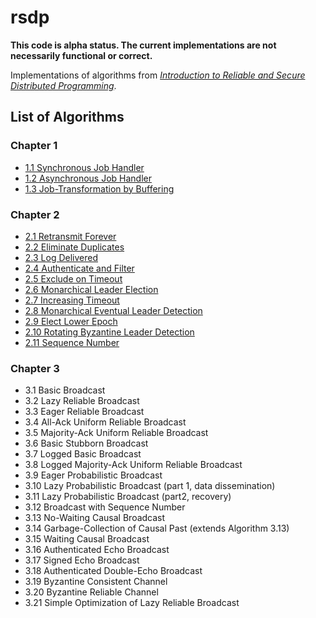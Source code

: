 # rsdp

**This code is alpha status. The current implementations are not necessarily functional or correct.**

Implementations of algorithms from [*Introduction to Reliable and Secure Distributed Programming*][rsdp].

[rsdp]: http://distributedprogramming.net

## List of Algorithms

### Chapter 1

- [1.1 Synchronous Job Handler](https://github.com/rads/rsdp/blob/master/src/rads/rsdp/algorithms/synchronous_job_handler.clj)
- [1.2 Asynchronous Job Handler](https://github.com/rads/rsdp/blob/master/src/rads/rsdp/algorithms/asynchronous_job_handler.clj)
- [1.3 Job-Transformation by Buffering](https://github.com/rads/rsdp/blob/master/src/rads/rsdp/algorithms/job_transformation_by_buffering.clj)

### Chapter 2

- [2.1 Retransmit Forever](https://github.com/rads/rsdp/blob/master/src/rads/rsdp/algorithms/retransmit_forever.clj)
- [2.2 Eliminate Duplicates](https://github.com/rads/rsdp/blob/master/src/rads/rsdp/algorithms/eliminate_duplicates.clj)
- [2.3 Log Delivered](https://github.com/rads/rsdp/blob/master/src/rads/rsdp/algorithms/log_delivered.clj)
- [2.4 Authenticate and Filter](https://github.com/rads/rsdp/blob/master/src/rads/rsdp/algorithms/authenticate_and_filter.clj)
- [2.5 Exclude on Timeout](https://github.com/rads/rsdp/blob/master/src/rads/rsdp/algorithms/exclude_on_timeout.clj)
- [2.6 Monarchical Leader Election](https://github.com/rads/rsdp/blob/master/src/rads/rsdp/algorithms/monarchical_leader_election.clj)
- [2.7 Increasing Timeout](https://github.com/rads/rsdp/blob/master/src/rads/rsdp/algorithms/increasing_timeout.clj)
- [2.8 Monarchical Eventual Leader Detection](https://github.com/rads/rsdp/blob/master/src/rads/rsdp/algorithms/monarchical_eventual_leader_detection.clj)
- [2.9 Elect Lower Epoch](https://github.com/rads/rsdp/blob/master/src/rads/rsdp/algorithms/elect_lower_epoch.clj)
- [2.10 Rotating Byzantine Leader Detection](https://github.com/rads/rsdp/blob/master/src/rads/rsdp/algorithms/rotating_byzantine_leader_detection.clj)
- [2.11 Sequence Number](https://github.com/rads/rsdp/blob/master/src/rads/rsdp/algorithms/sequence_number.clj)

### Chapter 3

- 3.1 Basic Broadcast
- 3.2 Lazy Reliable Broadcast
- 3.3 Eager Reliable Broadcast
- 3.4 All-Ack Uniform Reliable Broadcast
- 3.5 Majority-Ack Uniform Reliable Broadcast
- 3.6 Basic Stubborn Broadcast
- 3.7 Logged Basic Broadcast
- 3.8 Logged Majority-Ack Uniform Reliable Broadcast
- 3.9 Eager Probabilistic Broadcast
- 3.10 Lazy Probabilistic Broadcast (part 1, data dissemination)
- 3.11 Lazy Probabilistic Broadcast (part2, recovery)
- 3.12 Broadcast with Sequence Number
- 3.13 No-Waiting Causal Broadcast
- 3.14 Garbage-Collection of Causal Past (extends Algorithm 3.13)
- 3.15 Waiting Causal Broadcast
- 3.16 Authenticated Echo Broadcast
- 3.17 Signed Echo Broadcast
- 3.18 Authenticated Double-Echo Broadcast
- 3.19 Byzantine Consistent Channel
- 3.20 Byzantine Reliable Channel
- 3.21 Simple Optimization of Lazy Reliable Broadcast
